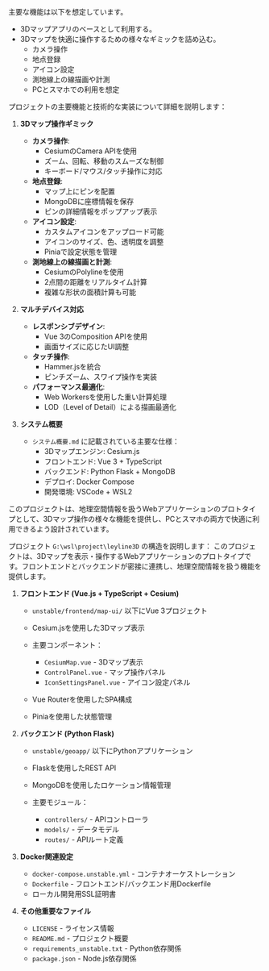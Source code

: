 
主要な機能は以下を想定しています。
- 3Dマップアプリのベースとして利用する。
- 3Dマップを快適に操作するための様々なギミックを詰め込む。
   - カメラ操作
   - 地点登録
   - アイコン設定
   - 測地線上の線描画や計測
   - PCとスマホでの利用を想定


プロジェクトの主要機能と技術的な実装について詳細を説明します：

1. **3Dマップ操作ギミック**
   - **カメラ操作**:
     - CesiumのCamera APIを使用
     - ズーム、回転、移動のスムーズな制御
     - キーボード/マウス/タッチ操作に対応
   - **地点登録**:
     - マップ上にピンを配置
     - MongoDBに座標情報を保存
     - ピンの詳細情報をポップアップ表示
   - **アイコン設定**:
     - カスタムアイコンをアップロード可能
     - アイコンのサイズ、色、透明度を調整
     - Piniaで設定状態を管理
   - **測地線上の線描画と計測**:
     - CesiumのPolylineを使用
     - 2点間の距離をリアルタイム計算
     - 複雑な形状の面積計算も可能

2. **マルチデバイス対応**
   - **レスポンシブデザイン**:
     - Vue 3のComposition APIを使用
     - 画面サイズに応じたUI調整
   - **タッチ操作**:
     - Hammer.jsを統合
     - ピンチズーム、スワイプ操作を実装
   - **パフォーマンス最適化**:
     - Web Workersを使用した重い計算処理
     - LOD（Level of Detail）による描画最適化

3. **システム概要**
   - `システム概要.md` に記載されている主要な仕様：
     - 3Dマップエンジン: Cesium.js
     - フロントエンド: Vue 3 + TypeScript
     - バックエンド: Python Flask + MongoDB
     - デプロイ: Docker Compose
     - 開発環境: VSCode + WSL2

このプロジェクトは、地理空間情報を扱うWebアプリケーションのプロトタイプとして、3Dマップ操作の様々な機能を提供し、PCとスマホの両方で快適に利用できるよう設計されています。


プロジェクト `G:\wsl\project\leyline3D` の構造を説明します：
このプロジェクトは、3Dマップを表示・操作するWebアプリケーションのプロトタイプです。フロントエンドとバックエンドが密接に連携し、地理空間情報を扱う機能を提供します。
1. __フロントエンド (Vue.js + TypeScript + Cesium)__

   - `unstable/frontend/map-ui/` 以下にVue 3プロジェクト

   - Cesium.jsを使用した3Dマップ表示

   - 主要コンポーネント：

     - `CesiumMap.vue` - 3Dマップ表示
     - `ControlPanel.vue` - マップ操作パネル
     - `IconSettingsPanel.vue` - アイコン設定パネル

   - Vue Routerを使用したSPA構成

   - Piniaを使用した状態管理

2. __バックエンド (Python Flask)__

   - `unstable/geoapp/` 以下にPythonアプリケーション

   - Flaskを使用したREST API

   - MongoDBを使用したロケーション情報管理

   - 主要モジュール：

     - `controllers/` - APIコントローラ
     - `models/` - データモデル
     - `routes/` - APIルート定義

3. __Docker関連設定__

   - `docker-compose.unstable.yml` - コンテナオーケストレーション
   - `Dockerfile` - フロントエンド/バックエンド用Dockerfile
   - ローカル開発用SSL証明書

4. __その他重要なファイル__

   - `LICENSE` - ライセンス情報
   - `README.md` - プロジェクト概要
   - `requirements_unstable.txt` - Python依存関係
   - `package.json` - Node.js依存関係

